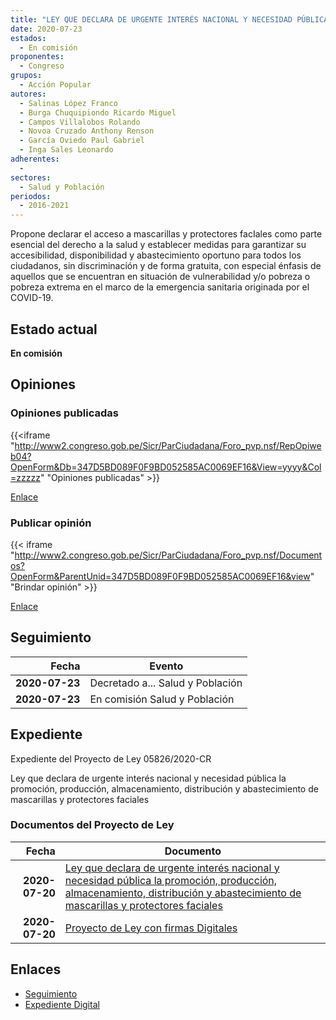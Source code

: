 ```yaml
---
title: "LEY QUE DECLARA DE URGENTE INTERÉS NACIONAL Y NECESIDAD PÚBLICA LA PROMOCIÓN, PRODUCCIÓN, ALMACENAMIENTO, DISTRIBUCIÓN Y ABASTECIMIENTO DE MASCARILLAS Y PROTECTORES FACIALES"
date: 2020-07-23
estados: 
  - En comisión
proponentes: 
  - Congreso
grupos: 
  - Acción Popular
autores: 
  - Salinas López Franco
  - Burga Chuquipiondo Ricardo Miguel
  - Campos Villalobos Rolando
  - Novoa Cruzado Anthony Renson
  - García Oviedo Paul Gabriel
  - Inga Sales Leonardo
adherentes: 
  - 
sectores: 
  - Salud y Población
periodos: 
  - 2016-2021
---
```


Propone declarar el acceso a mascarillas y protectores facIales como parte esencial del derecho a la salud y establecer medidas para garantizar su accesibilidad, disponibilidad y abastecimiento oportuno para todos los ciudadanos, sin discriminación y de forma gratuita, con especial énfasis de aquellos que se encuentran en situación de vulnerabilidad y/o pobreza o pobreza extrema en el marco de la emergencia sanitaria originada por el COVID-19.


## Estado actual

**En comisión**

## Opiniones

### Opiniones publicadas

{{<iframe "http://www2.congreso.gob.pe/Sicr/ParCiudadana/Foro_pvp.nsf/RepOpiweb04?OpenForm&Db=347D5BD089F0F9BD052585AC0069EF16&View=yyyy&Col=zzzzz" "Opiniones publicadas" >}}

[Enlace](http://www2.congreso.gob.pe/Sicr/ParCiudadana/Foro_pvp.nsf/RepOpiweb04?OpenForm&Db=347D5BD089F0F9BD052585AC0069EF16&View=yyyy&Col=zzzzz)
### Publicar opinión

{{< iframe "http://www2.congreso.gob.pe/Sicr/ParCiudadana/Foro_pvp.nsf/Documentos?OpenForm&ParentUnid=347D5BD089F0F9BD052585AC0069EF16&view" "Brindar opinión" >}}

[Enlace](http://www2.congreso.gob.pe/Sicr/ParCiudadana/Foro_pvp.nsf/Documentos?OpenForm&ParentUnid=347D5BD089F0F9BD052585AC0069EF16&view)

## Seguimiento

| Fecha | Evento |
|------:|--------|
| **2020-07-23** | Decretado a... Salud y Población|
| **2020-07-23** | En comisión Salud y Población|


## Expediente

Expediente del Proyecto de Ley 05826/2020-CR

Ley que declara de urgente interés nacional y necesidad pública la promoción, producción, almacenamiento, distribución y abastecimiento de mascarillas y protectores faciales


### Documentos del Proyecto de Ley

| Fecha | Documento |
|------:|--------|
| **2020-07-20** | [Ley que declara de urgente interés nacional y necesidad pública la promoción, producción, almacenamiento, distribución y abastecimiento de mascarillas y protectores faciales](http://www.leyes.congreso.gob.pe/Documentos/2016_2021/Proyectos_de_Ley_y_de_Resoluciones_Legislativas/PL05826-20200721.pdf) |
| **2020-07-20** | [Proyecto de Ley con firmas Digitales](http://www.leyes.congreso.gob.pe/Documentos/2016_2021/Proyectos_de_Ley_y_de_Resoluciones_Legislativas/Proyectos_Firmas_digitales/PL05826.pdf) |

## Enlaces 

- [Seguimiento](http://www2.congreso.gob.pe/Sicr/TraDocEstProc/CLProLey2016.nsf/f7fff46988ca05b1052578e100829cc7/0d7493654fbed990052585ad001118e2?OpenDocument)
- [Expediente Digital](http://www2.congreso.gob.pe/Sicr/TraDocEstProc/CLProLey2016.nsf/f7fff46988ca05b1052578e100829cc7/0d7493654fbed990052585ad001118e2?OpenDocument&Click=05257FB7005EB655.eb71d0cf91d8294e05256cdf006b5706/$Body/0.1C6C)
